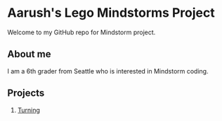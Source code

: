 # Aarush's Lego Mindstorms Project

Welcome to my GitHub repo for Mindstorm project.

## About me
I am a 6th grader from Seattle who is interested in Mindstorm coding.

## Projects

1. [Turning](Turning)
